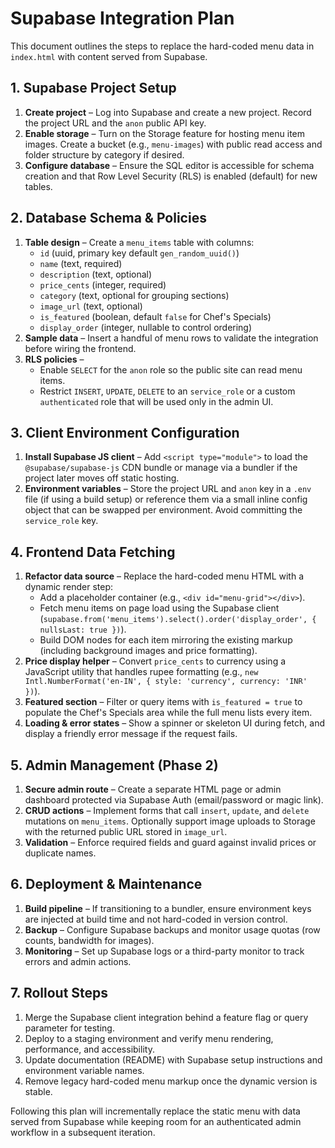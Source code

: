 # Supabase Integration Plan

This document outlines the steps to replace the hard-coded menu data in `index.html` with content served from Supabase.

## 1. Supabase Project Setup
1. **Create project** – Log into Supabase and create a new project. Record the project URL and the `anon` public API key.
2. **Enable storage** – Turn on the Storage feature for hosting menu item images. Create a bucket (e.g., `menu-images`) with public read access and folder structure by category if desired.
3. **Configure database** – Ensure the SQL editor is accessible for schema creation and that Row Level Security (RLS) is enabled (default) for new tables.

## 2. Database Schema & Policies
1. **Table design** – Create a `menu_items` table with columns:
   - `id` (uuid, primary key default `gen_random_uuid()`)
   - `name` (text, required)
   - `description` (text, optional)
   - `price_cents` (integer, required)
   - `category` (text, optional for grouping sections)
   - `image_url` (text, optional)
   - `is_featured` (boolean, default `false` for Chef's Specials)
   - `display_order` (integer, nullable to control ordering)
2. **Sample data** – Insert a handful of menu rows to validate the integration before wiring the frontend.
3. **RLS policies** –
   - Enable `SELECT` for the `anon` role so the public site can read menu items.
   - Restrict `INSERT`, `UPDATE`, `DELETE` to an `service_role` or a custom `authenticated` role that will be used only in the admin UI.

## 3. Client Environment Configuration
1. **Install Supabase JS client** – Add `<script type="module">` to load the `@supabase/supabase-js` CDN bundle or manage via a bundler if the project later moves off static hosting.
2. **Environment variables** – Store the project URL and `anon` key in a `.env` file (if using a build setup) or reference them via a small inline config object that can be swapped per environment. Avoid committing the `service_role` key.

## 4. Frontend Data Fetching
1. **Refactor data source** – Replace the hard-coded menu HTML with a dynamic render step:
   - Add a placeholder container (e.g., `<div id="menu-grid"></div>`).
   - Fetch menu items on page load using the Supabase client (`supabase.from('menu_items').select().order('display_order', { nullsLast: true })`).
   - Build DOM nodes for each item mirroring the existing markup (including background images and price formatting).
2. **Price display helper** – Convert `price_cents` to currency using a JavaScript utility that handles rupee formatting (e.g., `new Intl.NumberFormat('en-IN', { style: 'currency', currency: 'INR' })`).
3. **Featured section** – Filter or query items with `is_featured = true` to populate the Chef's Specials area while the full menu lists every item.
4. **Loading & error states** – Show a spinner or skeleton UI during fetch, and display a friendly error message if the request fails.

## 5. Admin Management (Phase 2)
1. **Secure admin route** – Create a separate HTML page or admin dashboard protected via Supabase Auth (email/password or magic link).
2. **CRUD actions** – Implement forms that call `insert`, `update`, and `delete` mutations on `menu_items`. Optionally support image uploads to Storage with the returned public URL stored in `image_url`.
3. **Validation** – Enforce required fields and guard against invalid prices or duplicate names.

## 6. Deployment & Maintenance
1. **Build pipeline** – If transitioning to a bundler, ensure environment keys are injected at build time and not hard-coded in version control.
2. **Backup** – Configure Supabase backups and monitor usage quotas (row counts, bandwidth for images).
3. **Monitoring** – Set up Supabase logs or a third-party monitor to track errors and admin actions.

## 7. Rollout Steps
1. Merge the Supabase client integration behind a feature flag or query parameter for testing.
2. Deploy to a staging environment and verify menu rendering, performance, and accessibility.
3. Update documentation (README) with Supabase setup instructions and environment variable names.
4. Remove legacy hard-coded menu markup once the dynamic version is stable.

Following this plan will incrementally replace the static menu with data served from Supabase while keeping room for an authenticated admin workflow in a subsequent iteration.
